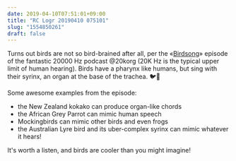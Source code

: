 ```yaml
---
date: 2019-04-10T07:51:01+09:00
title: "RC Logr 20190410 075101"
slug: "1554850261"
draft: false
---
```


Turns out birds are not so bird-brained after all, per the «[Birdsong](https://www.20k.org/episodes/birdsong)» episode of the fantastic 20000 Hz podcast @20korg (20K Hz is the typical upper limit of human hearing). Birds have a pharynx like humans, but sing with their syrinx, an organ at the base of the trachea. 🐦🐧

Some awesome examples from the episode: 

* the New Zealand kokako can produce organ-like chords 
* the African Grey Parrot can mimic human speech
* Mockingbirds can mimic other birds and even frogs
* the Australian Lyre bird and its uber-complex syrinx can mimic whatever it hears!

It's worth a listen, and birds are cooler than you might imagine!

